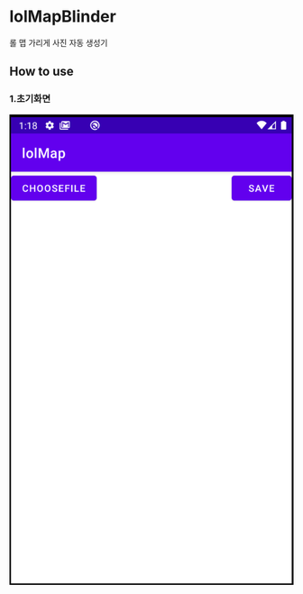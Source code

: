# lolMapBlinder
롤 맵 가리게 사진 자동 생성기

## How to use

### 1.초기화면
![alt text](https://github.com/ChoYeonJun/ToyProjects/blob/master/lolMapBlinder/readme/step1.PNG?=250x250)
